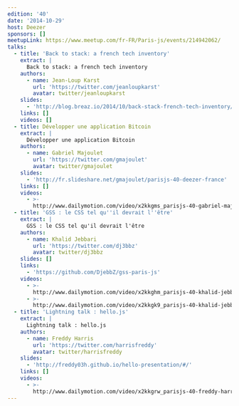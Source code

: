 ```yaml
---
edition: '40'
date: '2014-10-29'
host: Deezer
sponsors: []
meetupLink: https://www.meetup.com/fr-FR/Paris-js/events/214942062/
talks:
  - title: 'Back to stack: a french tech inventory'
    extract: |
      Back to stack: a french tech inventory
    authors:
      - name: Jean-Loup Karst
        url: 'https://twitter.com/jeanloupkarst'
        avatar: twitter/jeanloupkarst
    slides:
      - 'http://blog.breaz.io/2014/10/back-stack-french-tech-inventory/'
    links: []
    videos: []
  - title: Développer une application Bitcoin
    extract: |
      Développer une application Bitcoin
    authors:
      - name: Gabriel Majoulet
        url: 'https://twitter.com/gmajoulet'
        avatar: twitter/gmajoulet
    slides:
      - 'http://fr.slideshare.net/gmajoulet/parisjs-40-deezer-france'
    links: []
    videos:
      - >-
        http://www.dailymotion.com/video/x2kkgms_parisjs-40-gabriel-majoulet-developper-une-application-bitcoin-en-javascript_webcam
  - title: 'GSS : le CSS tel qu''il devrait l''être'
    extract: |
      GSS : le CSS tel qu'il devrait l'être
    authors:
      - name: Khalid Jebbari
        url: 'https://twitter.com/dj3bbz'
        avatar: twitter/dj3bbz
    slides: []
    links:
      - 'https://github.com/DjebbZ/gss-paris-js'
    videos:
      - >-
        http://www.dailymotion.com/video/x2kkghm_parisjs-40-khalid-jebbari-gss-le-css-tel-qu-il-devrait-l-etre-1-2_webcam
      - >-
        http://www.dailymotion.com/video/x2kkgk9_parisjs-40-khalid-jebbari-gss-le-css-tel-qu-il-devrait-l-etre-2-2_webcam
  - title: 'Lightning talk : hello.js'
    extract: |
      Lightning talk : hello.js
    authors:
      - name: Freddy Harris
        url: 'https://twitter.com/harrisfreddy'
        avatar: twitter/harrisfreddy
    slides:
      - 'http://freddy03h.github.io/hello-presentation/#/'
    links: []
    videos:
      - >-
        http://www.dailymotion.com/video/x2kkgrw_parisjs-40-freddy-harris-hello-js_webcam
---
```

